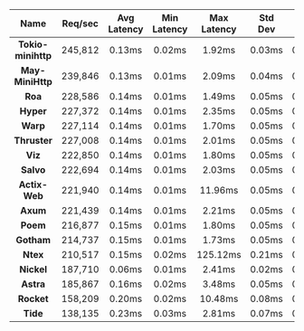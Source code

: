 |   **Name**   |   Req/sec   | Avg Latency | Min Latency | Max Latency | Std Dev | 95% | 99% | 99.9% |  # Requests | Transfer Rate |  # Errors |
|:------------:|:-----------:|:-----------:|:-----------:|:-----------:|:-----------:|:-----------:|:----:|:----:|:----:|:-----------:|:-----------:|
|**Tokio-minihttp** |245,812|0.13ms|0.02ms|1.92ms|0.03ms|0.18ms|0.23ms|0.39ms|11,061,288|24.15MB/Sec|0|
|**May-MiniHttp** |239,846|0.13ms|0.01ms|2.09ms|0.04ms|0.21ms|0.25ms|0.43ms|10,792,892|23.33MB/Sec|0|
|**Roa** |228,586|0.14ms|0.01ms|1.49ms|0.05ms|0.24ms|0.32ms|0.48ms|10,286,210|19.18MB/Sec|0|
|**Hyper** |227,372|0.14ms|0.01ms|2.35ms|0.05ms|0.25ms|0.35ms|0.53ms|10,231,525|19.08MB/Sec|0|
|**Warp** |227,114|0.14ms|0.01ms|1.70ms|0.05ms|0.25ms|0.34ms|0.52ms|10,219,896|27.94MB/Sec|0|
|**Thruster** |227,008|0.14ms|0.01ms|2.01ms|0.05ms|0.23ms|0.30ms|0.47ms|10,215,191|22.08MB/Sec|0|
|**Viz** |222,850|0.14ms|0.01ms|1.80ms|0.05ms|0.25ms|0.33ms|0.50ms|10,028,060|27.63MB/Sec|0|
|**Salvo** |222,694|0.14ms|0.01ms|2.03ms|0.05ms|0.25ms|0.33ms|0.51ms|10,021,081|27.61MB/Sec|0|
|**Actix-Web** |221,940|0.14ms|0.01ms|11.96ms|0.05ms|0.23ms|0.28ms|0.55ms|9,987,106|27.52MB/Sec|0|
|**Axum** |221,439|0.14ms|0.01ms|2.21ms|0.05ms|0.26ms|0.36ms|0.52ms|9,964,529|27.24MB/Sec|0|
|**Poem** |216,877|0.15ms|0.01ms|1.80ms|0.05ms|0.26ms|0.35ms|0.51ms|9,759,299|26.89MB/Sec|0|
|**Gotham** |214,737|0.15ms|0.01ms|1.73ms|0.05ms|0.27ms|0.36ms|0.52ms|9,663,030|34.20MB/Sec|0|
|**Ntex** |210,517|0.15ms|0.02ms|125.12ms|0.21ms|0.27ms|0.42ms|1.36ms|9,473,080|25.90MB/Sec|0|
|**Nickel** |187,710|0.06ms|0.01ms|2.41ms|0.02ms|0.11ms|0.13ms|0.23ms|8,446,785|27.03MB/Sec|0|
|**Astra** |185,867|0.16ms|0.02ms|3.48ms|0.05ms|0.29ms|0.36ms|0.49ms|8,363,857|18.97MB/Sec|0|
|**Rocket** |158,209|0.20ms|0.02ms|10.48ms|0.08ms|0.40ms|0.50ms|0.80ms|7,119,315|37.27MB/Sec|0|
|**Tide** |138,135|0.23ms|0.03ms|2.81ms|0.07ms|0.43ms|0.54ms|0.74ms|6,215,964|16.99MB/Sec|0|
